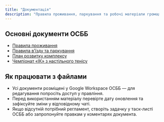 ```yaml
---
title: "Документація"
description: "Правила проживання, паркування та робочі матеріали громади «Італійського кварталу»."
---
```


## Основні документи ОСББ
- [Правила проживання](https://docs.google.com/document/d/1HdD6bxaY9jcz0issIFHGZSo3N1391Mb0J0qSVltUlXk/edit?usp=sharing)
- [Правила вʼїзду та паркування](https://docs.google.com/document/d/14BSdfSjDqcFikl0ZYonhw1a2JqgQuj_c9hc9fVgtWbw/edit?usp=sharing)
- [План розвитку комплексу](https://docs.google.com/spreadsheets/d/12AZc1TX9JzUh5-b8n95n58pr2YeuM8vGzMzNFuP1E8I/edit?gid=0#gid=0)
- [Чемпіонат «ІК» з настільного тенісу](https://docs.google.com/spreadsheets/d/1QnX7H6Pc7ZdgWUWBNRD3CTr92ARVsBzX8R4FWhXwG4o/edit?gid=1555597622#gid=1555597622)

## Як працювати з файлами
- Усі документи розміщені у Google Workspace ОСББ — для редагування попросіть доступ у правління.
- Перед використанням матеріалу перевірте дату оновлення та зафіксуйте зміни у відповідному чаті.
- Якщо відсутній потрібний регламент, створіть задачку у таск-листі ОСББ або запропонуйте правкам у коментарях документа.
